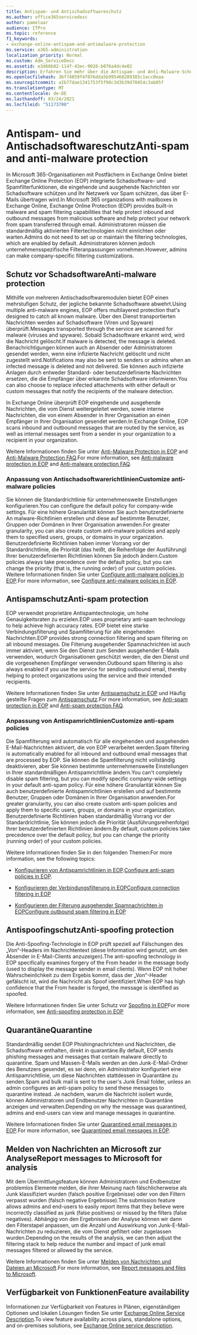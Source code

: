 ```yaml
---
title: Antispam- und Antischadsoftwareschutz
ms.author: office365servicedesc
author: pamelaar
audience: ITPro
ms.topic: reference
f1_keywords:
- exchange-online-antispam-and-antimalware-protection
ms.service: o365-administration
localization_priority: Normal
ms.custom: Adm_ServiceDesc
ms.assetid: e3d68b82-114f-43ec-9026-b076a4dc4e02
description: Erfahren Sie mehr über die Antispam- und Anti-Malware-Schutzfunktionen, die in Microsoft 365-Organisationen mit Exchange Online-Postfächern verfügbar sind.
ms.openlocfilehash: 36f74859f4f076dda5b995468289385c1ecc0eaa
ms.sourcegitcommit: a2b77dae1341753f5f98c3d3b39d70454c3ab05f
ms.translationtype: MT
ms.contentlocale: de-DE
ms.lasthandoff: 03/24/2021
ms.locfileid: "51173700"
---
```

# <a name="anti-spam-and-anti-malware-protection"></a><span data-ttu-id="e7435-103">Antispam- und Antischadsoftwareschutz</span><span class="sxs-lookup"><span data-stu-id="e7435-103">Anti-spam and anti-malware protection</span></span>

<span data-ttu-id="e7435-104">In Microsoft 365-Organisationen mit Postfächern in Exchange Online bietet Exchange Online Protection (EOP) integrierte Schadsoftware- und Spamfilterfunktionen, die eingehende und ausgehende Nachrichten vor Schadsoftware schützen und Ihr Netzwerk vor Spam schützen, das über E-Mails übertragen wird.</span><span class="sxs-lookup"><span data-stu-id="e7435-104">In Microsoft 365 organizations with mailboxes in Exchange Online, Exchange Online Protection (EOP) provides built-in malware and spam filtering capabilities that help protect inbound and outbound messages from malicious software and help protect your network from spam transferred through email.</span></span> <span data-ttu-id="e7435-105">Administratoren müssen die standardmäßig aktivierten Filtertechnologien nicht einrichten oder warten.</span><span class="sxs-lookup"><span data-stu-id="e7435-105">Admins do not need to set up or maintain the filtering technologies, which are enabled by default.</span></span> <span data-ttu-id="e7435-106">Administratoren können jedoch unternehmensspezifische Filteranpassungen vornehmen.</span><span class="sxs-lookup"><span data-stu-id="e7435-106">However, admins can make company-specific filtering customizations.</span></span>

## <a name="anti-malware-protection"></a><span data-ttu-id="e7435-107">Schutz vor Schadsoftware</span><span class="sxs-lookup"><span data-stu-id="e7435-107">Anti-malware protection</span></span>

<span data-ttu-id="e7435-108">Mithilfe von mehreren Antischadsoftwaremodulen bietet EOP einen mehrstufigen Schutz, der jegliche bekannte Schadsoftware abwehrt.</span><span class="sxs-lookup"><span data-stu-id="e7435-108">Using multiple anti-malware engines, EOP offers multilayered protection that's designed to catch all known malware.</span></span> <span data-ttu-id="e7435-109">Über den Dienst transportierten Nachrichten werden auf Schadsoftware (Viren und Spyware) überprüft.</span><span class="sxs-lookup"><span data-stu-id="e7435-109">Messages transported through the service are scanned for malware (viruses and spyware).</span></span> <span data-ttu-id="e7435-110">Sobald Schadsoftware erkannt wird, wird die Nachricht gelöscht.</span><span class="sxs-lookup"><span data-stu-id="e7435-110">If malware is detected, the message is deleted.</span></span> <span data-ttu-id="e7435-111">Benachrichtigungen können auch an Absender oder Administratoren gesendet werden, wenn eine infizierte Nachricht gelöscht und nicht zugestellt wird.</span><span class="sxs-lookup"><span data-stu-id="e7435-111">Notifications may also be sent to senders or admins when an infected message is deleted and not delivered.</span></span> <span data-ttu-id="e7435-112">Sie können auch infizierte Anlagen durch entweder Standard- oder benutzerdefinierte Nachrichten ersetzen, die die Empfänger über erkannte Schadsoftware informieren.</span><span class="sxs-lookup"><span data-stu-id="e7435-112">You can also choose to replace infected attachments with either default or custom messages that notify the recipients of the malware detection.</span></span>

<span data-ttu-id="e7435-113">In Exchange Online überprüft EOP eingehende und ausgehende Nachrichten, die vom Dienst weitergeleitet werden, sowie interne Nachrichten, die von einem Absender in Ihrer Organisation an einen Empfänger in Ihrer Organisation gesendet werden.</span><span class="sxs-lookup"><span data-stu-id="e7435-113">In Exchange Online, EOP scans inbound and outbound messages that are routed by the service, as well as internal messages sent from a sender in your organization to a recipient in your organization.</span></span>

<span data-ttu-id="e7435-114">Weitere Informationen finden Sie unter [Anti-Malware Protection in EOP](/microsoft-365/security/office-365-security/anti-malware-protection) and [Anti-Malware Protection FAQ](/microsoft-365/security/office-365-security/anti-malware-protection-faq-eop).</span><span class="sxs-lookup"><span data-stu-id="e7435-114">For more information, see [Anti-malware protection in EOP](/microsoft-365/security/office-365-security/anti-malware-protection) and [Anti-malware protection FAQ](/microsoft-365/security/office-365-security/anti-malware-protection-faq-eop).</span></span>

### <a name="customize-anti-malware-policies"></a><span data-ttu-id="e7435-115">Anpassung von Antischadsoftwarerichtlinien</span><span class="sxs-lookup"><span data-stu-id="e7435-115">Customize anti-malware policies</span></span>

<span data-ttu-id="e7435-116">Sie können die Standardrichtlinie für unternehmensweite Einstellungen konfigurieren.</span><span class="sxs-lookup"><span data-stu-id="e7435-116">You can configure the default policy for company-wide settings.</span></span> <span data-ttu-id="e7435-117">Für eine höhere Granularität können Sie auch benutzerdefinierte An malware-Richtlinien erstellen und diese auf bestimmte Benutzer, Gruppen oder Domänen in Ihrer Organisation anwenden.</span><span class="sxs-lookup"><span data-stu-id="e7435-117">For greater granularity, you can also create custom anti-malware policies and apply them to specified users, groups, or domains in your organization.</span></span> <span data-ttu-id="e7435-118">Benutzerdefinierte Richtlinien haben immer Vorrang vor der Standardrichtlinie, die Priorität (das heißt, die Reihenfolge der Ausführung) Ihrer benutzerdefinierten Richtlinien können Sie jedoch ändern.</span><span class="sxs-lookup"><span data-stu-id="e7435-118">Custom policies always take precedence over the default policy, but you can change the priority (that is, the running order) of your custom policies.</span></span> <span data-ttu-id="e7435-119">Weitere Informationen finden Sie unter [Configure anti-malware policies in EOP](/microsoft-365/security/office-365-security/configure-anti-malware-policies).</span><span class="sxs-lookup"><span data-stu-id="e7435-119">For more information, see [Configure anti-malware policies in EOP](/microsoft-365/security/office-365-security/configure-anti-malware-policies).</span></span>

## <a name="anti-spam-protection"></a><span data-ttu-id="e7435-120">Antispamschutz</span><span class="sxs-lookup"><span data-stu-id="e7435-120">Anti-spam protection</span></span>

<span data-ttu-id="e7435-121">EOP verwendet proprietäre Antispamtechnologie, um hohe Genauigkeitsraten zu erzielen.</span><span class="sxs-lookup"><span data-stu-id="e7435-121">EOP uses proprietary anti-spam technology to help achieve high accuracy rates.</span></span> <span data-ttu-id="e7435-122">EOP bietet eine starke Verbindungsfilterung und Spamfilterung für alle eingehenden Nachrichten.</span><span class="sxs-lookup"><span data-stu-id="e7435-122">EOP provides strong connection filtering and spam filtering on all inbound messages.</span></span> <span data-ttu-id="e7435-123">Die Filterung ausgehender Spamnachrichten ist auch immer aktiviert, wenn Sie den Dienst zum Senden ausgehender E-Mails verwenden, wodurch Organisationen geschützt werden, die den Dienst und die vorgesehenen Empfänger verwenden.</span><span class="sxs-lookup"><span data-stu-id="e7435-123">Outbound spam filtering is also always enabled if you use the service for sending outbound email, thereby helping to protect organizations using the service and their intended recipients.</span></span>

<span data-ttu-id="e7435-124">Weitere Informationen finden Sie unter [Antispamschutz in EOP](/microsoft-365/security/office-365-security/anti-spam-protection) und Häufig gestellte Fragen zum [Antispamschutz](/microsoft-365/security/office-365-security/anti-spam-protection-faq).</span><span class="sxs-lookup"><span data-stu-id="e7435-124">For more information, see [Anti-spam protection in EOP](/microsoft-365/security/office-365-security/anti-spam-protection) and [Anti-spam protection FAQ](/microsoft-365/security/office-365-security/anti-spam-protection-faq).</span></span>

### <a name="customize-anti-spam-policies"></a><span data-ttu-id="e7435-125">Anpassung von Antispamrichtlinien</span><span class="sxs-lookup"><span data-stu-id="e7435-125">Customize anti-spam policies</span></span>

<span data-ttu-id="e7435-126">Die Spamfilterung wird automatisch für alle eingehenden und ausgehenden E-Mail-Nachrichten aktiviert, die von EOP verarbeitet werden.</span><span class="sxs-lookup"><span data-stu-id="e7435-126">Spam filtering is automatically enabled for all inbound and outbound email messages that are processed by EOP.</span></span> <span data-ttu-id="e7435-127">Sie können die Spamfilterung nicht vollständig deaktivieren, aber Sie können bestimmte unternehmensweite Einstellungen in Ihrer standardmäßigen Antispamrichtlinie ändern.</span><span class="sxs-lookup"><span data-stu-id="e7435-127">You can't completely disable spam filtering, but you can modify specific company-wide settings in your default anti-spam policy.</span></span> <span data-ttu-id="e7435-128">Für eine höhere Granularität können Sie auch benutzerdefinierte Antispamrichtlinien erstellen und auf bestimmte Benutzer, Gruppen oder Domänen in Ihrer Organisation anwenden.</span><span class="sxs-lookup"><span data-stu-id="e7435-128">For greater granularity, you can also create custom anti-spam policies and apply them to specific users, groups, or domains in your organization.</span></span> <span data-ttu-id="e7435-129">Benutzerdefinierte Richtlinien haben standardmäßig Vorrang vor der Standardrichtlinie, Sie können jedoch die Priorität (Ausführungsreihenfolge) Ihrer benutzerdefinierten Richtlinien ändern.</span><span class="sxs-lookup"><span data-stu-id="e7435-129">By default, custom policies take precedence over the default policy, but you can change the priority (running order) of your custom policies.</span></span>

<span data-ttu-id="e7435-130">Weitere Informationen finden Sie in den folgenden Themen:</span><span class="sxs-lookup"><span data-stu-id="e7435-130">For more information, see the following topics:</span></span>

- <span data-ttu-id="e7435-131">[Konfigurieren von Antispamrichtlinien in EOP](/microsoft-365/security/office-365-security/configure-your-spam-filter-policies).</span><span class="sxs-lookup"><span data-stu-id="e7435-131">[Configure anti-spam policies in EOP](/microsoft-365/security/office-365-security/configure-your-spam-filter-policies).</span></span>

- [<span data-ttu-id="e7435-132">Konfigurieren der Verbindungsfilterung in EOP</span><span class="sxs-lookup"><span data-stu-id="e7435-132">Configure connection filtering in EOP</span></span>](/microsoft-365/security/office-365-security/configure-the-connection-filter-policy)

- [<span data-ttu-id="e7435-133">Konfigurieren der Filterung ausgehender Spamnachrichten in EOP</span><span class="sxs-lookup"><span data-stu-id="e7435-133">Configure outbound spam filtering in EOP</span></span>](/microsoft-365/security/office-365-security/configure-the-outbound-spam-policy)

## <a name="anti-spoofing-protection"></a><span data-ttu-id="e7435-134">Antispoofingschutz</span><span class="sxs-lookup"><span data-stu-id="e7435-134">Anti-spoofing protection</span></span>

<span data-ttu-id="e7435-135">Die Anti-Spoofing-Technologie in EOP prüft speziell auf Fälschungen des „Von“-Headers im Nachrichtentext (diese Information wird genutzt, um den Absender in E-Mail-Clients anzuzeigen).</span><span class="sxs-lookup"><span data-stu-id="e7435-135">The anti-spoofing technology in EOP specifically examines forgery of the From header in the message body (used to display the message sender in email clients).</span></span> <span data-ttu-id="e7435-136">Wenn EOP mit hoher Wahrscheinlichkeit zu dem Ergebis kommt, dass der „Von“-Header gefälscht ist, wird die Nachricht als Spoof identifiziert.</span><span class="sxs-lookup"><span data-stu-id="e7435-136">When EOP has high confidence that the From header is forged, the message is identified as spoofed.</span></span>

<span data-ttu-id="e7435-137">Weitere Informationen finden Sie unter Schutz vor [Spoofing in EOP](/microsoft-365/security/office-365-security/anti-spoofing-protection)</span><span class="sxs-lookup"><span data-stu-id="e7435-137">For more information, see [Anti-spoofing protection in EOP](/microsoft-365/security/office-365-security/anti-spoofing-protection)</span></span>

## <a name="quarantine"></a><span data-ttu-id="e7435-138">Quarantäne</span><span class="sxs-lookup"><span data-stu-id="e7435-138">Quarantine</span></span>

<span data-ttu-id="e7435-139">Standardmäßig sendet EOP Phishingnachrichten und Nachrichten, die Schadsoftware enthalten, direkt in quarantäne.</span><span class="sxs-lookup"><span data-stu-id="e7435-139">By default, EOP sends phishing messages and messages that contain malware directly to quarantine.</span></span> <span data-ttu-id="e7435-140">Spam und Massen-E-Mails werden an den Junk-E-Mail-Ordner des Benutzers gesendet, es sei denn, ein Administrator konfiguriert eine Antispamrichtlinie, um diese Nachrichten stattdessen in Quarantäne zu senden.</span><span class="sxs-lookup"><span data-stu-id="e7435-140">Spam and bulk mail is sent to the user's Junk Email folder, unless an admin configures an anti-spam policy to send these messages to quarantine instead.</span></span> <span data-ttu-id="e7435-141">Je nachdem, warum die Nachricht isoliert wurde, können Administratoren und Endbenutzer Nachrichten in Quarantäne anzeigen und verwalten.</span><span class="sxs-lookup"><span data-stu-id="e7435-141">Depending on why the message was quarantined, admins and end-users can view and manage messages in quarantine.</span></span>

<span data-ttu-id="e7435-142">Weitere Informationen finden Sie unter [Quarantined email messages in EOP](/microsoft-365/security/office-365-security/quarantine-email-messages).</span><span class="sxs-lookup"><span data-stu-id="e7435-142">For more information, see [Quarantined email messages in EOP](/microsoft-365/security/office-365-security/quarantine-email-messages).</span></span>

## <a name="report-messages-to-microsoft-for-analysis"></a><span data-ttu-id="e7435-143">Melden von Nachrichten an Microsoft zur Analyse</span><span class="sxs-lookup"><span data-stu-id="e7435-143">Report messages to Microsoft for analysis</span></span>

<span data-ttu-id="e7435-144">Mit dem Übermittlungsfeature können Administratoren und Endbenutzer problemlos Elemente melden, die ihrer Meinung nach fälschlicherweise als Junk klassifiziert wurden (falsch positive Ergebnisse) oder von den Filtern verpasst wurden (falsch negative Ergebnisse).</span><span class="sxs-lookup"><span data-stu-id="e7435-144">The submission feature allows admins and end-users to easily report items that they believe were incorrectly classified as junk (false positives) or missed by the filters (false negatives).</span></span> <span data-ttu-id="e7435-145">Abhängig von den Ergebnissen der Analyse können wir dann den Filterstapel anpassen, um die Anzahl und Auswirkung von Junk-E-Mail-Nachrichten zu reduzieren, die vom Dienst gefiltert oder zugelassen wurden.</span><span class="sxs-lookup"><span data-stu-id="e7435-145">Depending on the results of the analysis, we can then adjust the filtering stack to help reduce the number and impact of junk email messages filtered or allowed by the service.</span></span>

<span data-ttu-id="e7435-146">Weitere Informationen finden Sie unter [Melden von Nachrichten und Dateien an Microsoft](/microsoft-365/security/office-365-security/report-junk-email-messages-to-microsoft).</span><span class="sxs-lookup"><span data-stu-id="e7435-146">For more information, see [Report messages and files to Microsoft](/microsoft-365/security/office-365-security/report-junk-email-messages-to-microsoft).</span></span>

## <a name="feature-availability"></a><span data-ttu-id="e7435-147">Verfügbarkeit von Funktionen</span><span class="sxs-lookup"><span data-stu-id="e7435-147">Feature availability</span></span>

<span data-ttu-id="e7435-148">Informationen zur Verfügbarkeit von Features in Plänen, eigenständigen Optionen und lokalen Lösungen finden Sie unter [Exchange Online Service Description](exchange-online-service-description.md).</span><span class="sxs-lookup"><span data-stu-id="e7435-148">To view feature availability across plans, standalone options, and on-premises solutions, see [Exchange Online service description](exchange-online-service-description.md).</span></span>